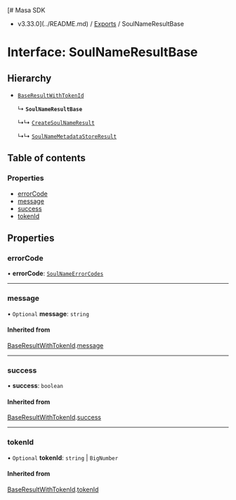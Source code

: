 [# Masa SDK
 - v3.33.0](../README.md) / [Exports](../modules.md) / SoulNameResultBase

# Interface: SoulNameResultBase

## Hierarchy

- [`BaseResultWithTokenId`](BaseResultWithTokenId.md)

  ↳ **`SoulNameResultBase`**

  ↳↳ [`CreateSoulNameResult`](CreateSoulNameResult.md)

  ↳↳ [`SoulNameMetadataStoreResult`](SoulNameMetadataStoreResult.md)

## Table of contents

### Properties

- [errorCode](SoulNameResultBase.md#errorcode)
- [message](SoulNameResultBase.md#message)
- [success](SoulNameResultBase.md#success)
- [tokenId](SoulNameResultBase.md#tokenid)

## Properties

### errorCode

• **errorCode**: [`SoulNameErrorCodes`](../enums/SoulNameErrorCodes.md)

___

### message

• `Optional` **message**: `string`

#### Inherited from

[BaseResultWithTokenId](BaseResultWithTokenId.md).[message](BaseResultWithTokenId.md#message)

___

### success

• **success**: `boolean`

#### Inherited from

[BaseResultWithTokenId](BaseResultWithTokenId.md).[success](BaseResultWithTokenId.md#success)

___

### tokenId

• `Optional` **tokenId**: `string` \| `BigNumber`

#### Inherited from

[BaseResultWithTokenId](BaseResultWithTokenId.md).[tokenId](BaseResultWithTokenId.md#tokenid)
